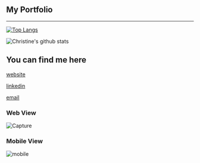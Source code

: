 ## My Portfolio

---
[![Top Langs](https://github-readme-stats.vercel.app/api/top-langs/?username=cmoorelvt&layout=compact&theme=radical)](https://github.com/cmoorelvt/github-readme-stats)

![Christine's github stats](https://github-readme-stats.vercel.app/api?username=cmoorelvt&show_icons=true&theme=radical)

## You can find me here
[website]

[linkedin]

[email]


[website]: https://cmoorelvt.github.io/
[linkedin]: https://www.linkedin.com/in/cmoorelvt/
[email]: mailto:cmoorelvt@gmail.com


### Web View
![Capture](https://user-images.githubusercontent.com/68356470/102002286-05e63c80-3cc9-11eb-9745-6cbb4798a5f1.PNG)


### Mobile View
![mobile](https://user-images.githubusercontent.com/68356470/102002272-c0c20a80-3cc8-11eb-8af5-841892cdc440.jpg)

